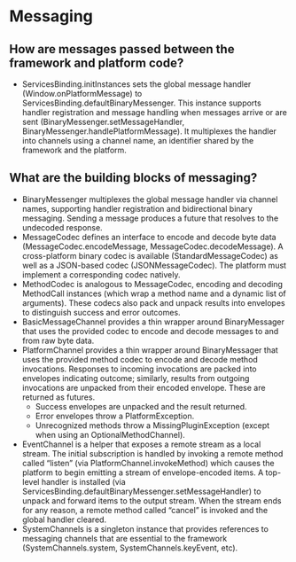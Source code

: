 # Messaging


## How are messages passed between the framework and platform code?

* ServicesBinding.initInstances sets the global message handler \(Window.onPlatformMessage\) to ServicesBinding.defaultBinaryMessenger. This instance supports handler registration and message handling when messages arrive or are sent \(BinaryMessenger.setMessageHandler, BinaryMessenger.handlePlatformMessage\). It multiplexes the handler into channels using a channel name, an identifier shared by the framework and the platform.

## What are the building blocks of messaging?

* BinaryMessenger multiplexes the global message handler via channel names, supporting handler registration and bidirectional binary messaging. Sending a message produces a future that resolves to the undecoded response.
* MessageCodec defines an interface to encode and decode byte data \(MessageCodec.encodeMessage, MessageCodec.decodeMessage\). A cross-platform binary codec is available \(StandardMessageCodec\) as well as a JSON-based codec \(JSONMessageCodec\). The platform must implement a corresponding codec natively.
* MethodCodec is analogous to MessageCodec, encoding and decoding MethodCall instances \(which wrap a method name and a dynamic list of arguments\). These codecs also pack and unpack results into envelopes to distinguish success and error outcomes. 
* BasicMessageChannel provides a thin wrapper around BinaryMessager that uses the provided codec to encode and decode messages to and from raw byte data.
* PlatformChannel provides a thin wrapper around BinaryMessager that uses the provided method codec to encode and decode method invocations. Responses to incoming invocations are packed into envelopes indicating outcome; similarly, results from outgoing invocations are unpacked from their encoded envelope. These are returned as futures.
  * Success envelopes are unpacked and the result returned.
  * Error envelopes throw a PlatformException.
  * Unrecognized methods throw a MissingPluginException \(except when using an OptionalMethodChannel\).
* EventChannel is a helper that exposes a remote stream as a local stream. The initial subscription is handled by invoking a remote method called “listen” \(via PlatformChannel.invokeMethod\) which causes the platform to begin emitting a stream of envelope-encoded items. A top-level handler is installed \(via ServicesBinding.defaultBinaryMessenger.setMessageHandler\) to unpack and forward items to the output stream. When the stream ends for any reason, a remote method called “cancel” is invoked and the global handler cleared.
* SystemChannels is a singleton instance that provides references to messaging channels that are essential to the framework \(SystemChannels.system, SystemChannels.keyEvent, etc\).

